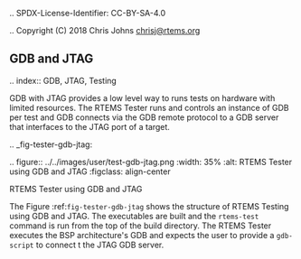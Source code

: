 .. SPDX-License-Identifier: CC-BY-SA-4.0

.. Copyright (C) 2018 Chris Johns <chrisj@rtems.org>

GDB and JTAG
------------
.. index:: GDB, JTAG, Testing

GDB with JTAG provides a low level way to runs tests on hardware with limited
resources. The RTEMS Tester runs and controls an instance of GDB per test and
GDB connects via the GDB remote protocol to a GDB server that interfaces to the
JTAG port of a target.

.. _fig-tester-gdb-jtag:

.. figure:: ../../images/user/test-gdb-jtag.png
   :width: 35%
   :alt: RTEMS Tester using GDB and  JTAG
   :figclass: align-center

   RTEMS Tester using GDB and JTAG

The Figure :ref:`fig-tester-gdb-jtag` shows the structure of RTEMS Testing
using GDB and JTAG. The executables are built and the ``rtems-test`` command is
run from the top of the build directory. The RTEMS Tester executes the BSP
architecture's GDB and expects the user to provide a ``gdb-script`` to connect
t the JTAG GDB server.
